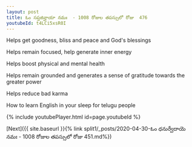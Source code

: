 ```yaml
---
layout: post
title: ఓం సప్తజివ్హాయా నమః  - 1008 రోజుల తపస్సులో రోజు  476
youtubeId: t4LCi5xsR0I
---
```

 
 
Helps get goodness, bliss and peace and God's blessings
 
Helps remain focused, help generate inner energy 
 
Helps boost physical and mental health 
 
Helps remain grounded and generates a sense of gratitude towards the greater power 
 
Helps reduce bad karma
 
How to learn English in your sleep for telugu people
 
 
 
 


{% include youtubePlayer.html id=page.youtubeId %}
 
[Next]({{ site.baseurl }}{% link split1/_posts/2020-04-30-ఓం ధనుర్వేదాయె నమః  - 1008 రోజుల తపస్సులో రోజు  451.md%})
 
